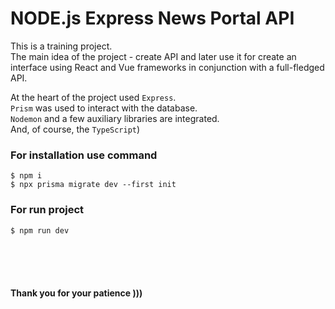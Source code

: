 # NODE.js Express News Portal API

This is a training project. <br>
The main idea of the project - create API and later use it
for create an interface using React and Vue frameworks 
in conjunction with a full-fledged API.

At the heart of the project used `Express`. <br>
`Prism` was used to interact with the database. <br>
`Nodemon` and a few auxiliary libraries are integrated. <br>
And, of course, the `TypeScript`)


### For installation use command
```shell
$ npm i
$ npx prisma migrate dev --first init
```

### For run project
```shell
$ npm run dev
```

<br><br><br>

#### Thank you for your patience )))